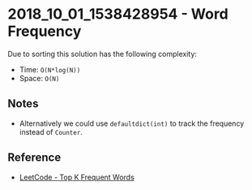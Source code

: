 # 2018_10_01_1538428954 - Word Frequency

Due to sorting this solution has the following complexity:
- Time: `O(N*log(N))` 
- Space: `O(N)`

## Notes
- Alternatively we could use `defaultdict(int)` to track the frequency instead of `Counter`.

## Reference
- [LeetCode - Top K Frequent Words](https://leetcode.com/articles/top-k-frequent-words/#)
